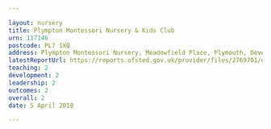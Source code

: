 ```yaml
---

layout: nursery
title: Plympton Montessori Nursery & Kids Club
urn: 117146
postcode: PL7 1XQ
address: Plympton Montessori Nursery, Meadowfield Place, Plymouth, Devon, PL7 1XQ
latestReportUrl: https://reports.ofsted.gov.uk/provider/files/2769701/urn/117146.pdf
teaching: 2
development: 2
leadership: 2
outcomes: 2
overall: 2
date: 5 April 2018

---
```

